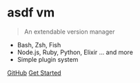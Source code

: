 <!-- ![logo](_media.asdf-vm-logo.svg) -->

# asdf vm

> An extendable version manager

- Bash, Zsh, Fish
- Node.js, Ruby, Python, Elixir ... and more
- Simple plugin system

[GitHub](https://github.com/asdf-vm/asdf)
[Get Started](core-manage-asdf-vm)
